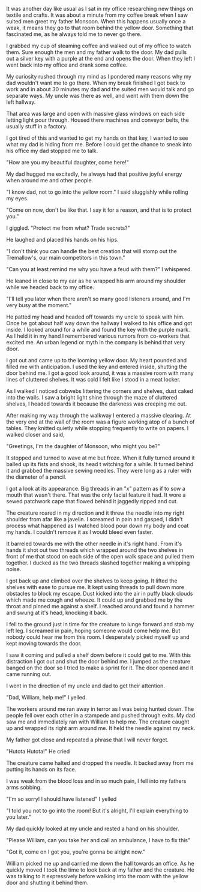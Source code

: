 It was another day like usual as I sat in my office researching new things on textile and crafts. It was about a minute from my coffee break when I saw suited men greet my father Monsoon. When this happens usually once a weak, it means they go to that room behind the yellow door. Something that fascinated me, as he always told me to never go there.  


I grabbed my cup of steaming coffee and walked out of my office to watch them. Sure enough the men and my father walk to the door. My dad pulls out a silver key with a purple at the end and opens the door. When they left I went back into my office and drank some coffee.  


My curiosity rushed through my mind as I pondered many reasons why my dad wouldn't want me to go there. When my break finished I got back to work and in about 30 minutes my dad and the suited men would talk and go separate ways. My uncle was there as well, and went with them down the left hallway.  


That area was large and open with massive glass windows on each side letting light pour through. Housed there machines and conveyor belts, the usually stuff in a factory.  


I got tired of  this and wanted to get my hands on that key, I wanted to see what my dad is hiding from me. Before I could get the chance to sneak into his office my dad stopped me to talk.  


"How are you my beautiful daughter, come here!"  


My dad hugged me excitedly, he always had that positive joyful energy when around me and other people.  


"I know dad, not to go into the yellow room." I said sluggishly while rolling my eyes.  


"Come on now, don't be like that. I say it for a reason, and that is to protect you."  


I giggled. "Protect me from what? Trade secrets?"  


He laughed and placed his hands on his hips.  


"I don't think you can handle the best creation that will stomp out the Tremallow's, our main competitors in this town."  


"Can you at least remind me why you have a feud with them?" I whispered.  


He leaned in close to my ear as he wrapped his arm around my shoulder while we headed back to my office.  


"I'll tell you later when there aren't so many good listeners around, and I'm very busy at the moment."  


He patted my head and headed off towards my uncle to speak with him. Once he got about half way down the hallway I walked to his office and got inside. I looked around for a while and found the key with the purple mark. As I held it in my hand I remembered various rumors from co-workers that excited me. An urban legend or myth in the company is behind that very door.  


I got out and came up to the looming yellow door.  My heart pounded and filled me with anticipation. I used the key and entered inside, shutting the door behind me. I got a good look around, it was a massive room with many lines of cluttered shelves. It was cold I felt like I stood in a meat locker.  


As I walked I noticed cobwebs littering the corners and shelves, dust caked into the walls. I saw a bright light shine through the maze of cluttered shelves, I headed towards it because the darkness was creeping me out.  


After making my way through the walkway I entered a massive clearing. At the very end at the wall of the room was a figure working atop of a bunch of tables. They knitted quietly while stopping frequently to write on papers. I walked closer and said,  


"Greetings, I'm the daughter of Monsoon, who might you be?"  


It stopped and turned to wave at me but froze. When it fully turned around it balled up its fists and shook, its head t witching for a while. It turned behind it and grabbed the massive sewing needles. They were long as a ruler with the diameter of a pencil.  


I got a look at its appearance. Big threads in an "x" pattern as if to sow a mouth that wasn't there. That was the only facial feature it had. It wore a sewed patchwork cape that flowed behind it jaggedly ripped and cut.  


The creature roared in my direction and it threw the needle into my right shoulder from afar like a javelin. I screamed in pain and gasped, I didn't process what happened as I watched blood pour down my body and coat my hands. I couldn't remove it as I would bleed even faster.  


It barreled towards me with the other needle in it's right hand. From it's hands it shot out two threads which wrapped around the two shelves in front of me that stood on each side of the open walk space and pulled them together. I ducked as the two threads slashed together making a whipping noise.  


I got back up and climbed over the shelves to keep going. It lifted the shelves with ease to pursue me. It kept using threads to pull down more obstacles to block my escape. Dust kicked into the air in puffy black clouds which made me cough and wheeze. It could up and grabbed me by the throat and pinned me against a shelf. I reached around and found a hammer and swung at it's head, knocking it back.  


I fell to the ground just in time for the creature to lunge forward and stab my left leg. I screamed in pain, hoping someone would come help me. But nobody could hear me from this room. I desperately picked myself up and kept moving towards the door.  


I saw it coming and pulled a shelf down before it could get to me. With this distraction I got out and shut the door behind me. I jumped as the creature banged on the door so I tried to make a sprint for it. The door opened and it came running out.  


I went in the direction of my uncle and dad to get their attention.  


"Dad, William, help me!" I yelled.  


The workers around me ran away in terror as I was being hunted down. The people fell over each other in a stampede and pushed through exits. My dad saw me and immediately ran with William to help me. The creature caught up and wrapped its right arm around me. It held the needle against my neck.  


My father got close and repeated a phrase that I will never forget.  


"Hutota Hutota!" He cried  


The creature came halted and dropped the needle. It backed away from me putting its hands on its face.  


I was weak from the blood loss and in so much pain, I fell into my fathers arms sobbing.  


"I'm so sorry! I should have listened" I yelled  


"I told you not to go into the room! But it's alright, I'll explain everything to you later."  


My dad quickly looked at my uncle and rested a hand on his shoulder.  


"Please William, can you take her and call an ambulance, I have to fix this"  


"Got it, come on I got you, you're gonna be alright now."  


William picked me up and carried me down the hall towards an office. As he quickly moved I took the time to look back at my father and the creature. He was talking to it expressively before walking into the room with the yellow door and shutting it behind them.